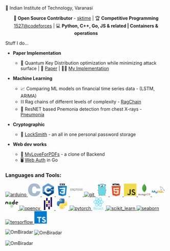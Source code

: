 <!-- <div align="center">
  <a href="https://github.com/OmBiradar" target="_blank">
    <img src="https://img.shields.io/badge/GitHub-181717?style=for-the-badge&logo=github&logoColor=white" alt="GitHub">
  </a>
  <a href="https://www.linkedin.com/in/om-biradar-2b4a981bb" target="_blank">
    <img src="https://img.shields.io/badge/LinkedIn-0077B5?style=for-the-badge&logo=linkedin&logoColor=white" alt="LinkedIn">
  </a>
  <a href="https://codeforces.com/profile/om_biradar" target="_blank">
    <img src="https://img.shields.io/badge/Codeforces-1F8ACB?style=for-the-badge&logo=codeforces&logoColor=white" alt="Codeforces">
  </a>
  <a href="mailto:ombiradar04@gmail.com" target="_blank">
    <img src="https://img.shields.io/badge/Email-D14836?style=for-the-badge&logo=gmail&logoColor=white" alt="Email">
  </a>
</div>  -->

📍 Indian Institute of Technology, Varanasi

<div align="center">
  
🔗 **Open Source Contributor** - [sktime](https://github.com/sktime/sktime) | 🏆 **Competitive Programming** [1527@codeforces](https://codeforces.com/profile/om_biradar) | 💻 **Python, C++, Go, JS & related | Containers & operations**

</div>
<!-- 
> NOTE: ☕ **Caffeine-fueled** -->

<!-- ### Interesting Stuff here -->

Stuff I do...

- **Paper Implementation** 
    - 🔑 Quantum Key Distribution optimization while minimizing attack surface | 📄 [Paper](https://ieeexplore.ieee.org/document/10380212) | ✍🏻 [My Implementation](https://github.com/OmBiradar/MATN/blob/main/main.ipynb)

- **Machine Learning**
    - 📈 Comparing ML models on financial time series data - (LSTM, ARIMA)
    - ⛓️ Rag chains of different levels of complexity - [RagChain](https://github.com/OmBiradar/ragchain)
    - 🩻 ResNET based Pnemonia detection from chest X-rays - [Pneumonia](https://github.com/OmBiradar/Pneumonia-DL-ResNet)

- **Cryptographic**
    - 🔐 [LockSmith](https://github.com/OmBiradar/locksmith) - an all in one personal password storage

- **Web dev works**
    - 📃 [MyLoveForPDFs](https://github.com/OmBiradar/my-love-for-pdfs) - a clone of Backend 
    - 🖥 [Web Auth](https://github.com/OmBiradar/golang_secure_login_portal) in Go
 


<h3 align="left">Languages and Tools:</h3>
<p align="left"> <a href="https://www.arduino.cc/" target="_blank" rel="noreferrer"> <img src="https://cdn.worldvectorlogo.com/logos/arduino-1.svg" alt="arduino" width="40" height="40"/> </a> <a href="https://www.cprogramming.com/" target="_blank" rel="noreferrer"> <img src="https://raw.githubusercontent.com/devicons/devicon/master/icons/c/c-original.svg" alt="c" width="40" height="40"/> </a> <a href="https://www.w3schools.com/cpp/" target="_blank" rel="noreferrer"> <img src="https://raw.githubusercontent.com/devicons/devicon/master/icons/cplusplus/cplusplus-original.svg" alt="cplusplus" width="40" height="40"/> </a> <a href="https://www.w3schools.com/css/" target="_blank" rel="noreferrer"> <img src="https://raw.githubusercontent.com/devicons/devicon/master/icons/css3/css3-original-wordmark.svg" alt="css3" width="40" height="40"/> </a> <a href="https://expressjs.com" target="_blank" rel="noreferrer"> <img src="https://raw.githubusercontent.com/devicons/devicon/master/icons/express/express-original-wordmark.svg" alt="express" width="40" height="40"/> </a> <a href="https://git-scm.com/" target="_blank" rel="noreferrer"> <img src="https://www.vectorlogo.zone/logos/git-scm/git-scm-icon.svg" alt="git" width="40" height="40"/> </a> <a href="https://golang.org" target="_blank" rel="noreferrer"> <img src="https://raw.githubusercontent.com/devicons/devicon/master/icons/go/go-original.svg" alt="go" width="40" height="40"/> </a> <a href="https://www.w3.org/html/" target="_blank" rel="noreferrer"> <img src="https://raw.githubusercontent.com/devicons/devicon/master/icons/html5/html5-original-wordmark.svg" alt="html5" width="40" height="40"/> </a> <a href="https://developer.mozilla.org/en-US/docs/Web/JavaScript" target="_blank" rel="noreferrer"> <img src="https://raw.githubusercontent.com/devicons/devicon/master/icons/javascript/javascript-original.svg" alt="javascript" width="40" height="40"/> </a> <a href="https://www.mongodb.com/" target="_blank" rel="noreferrer"> <img src="https://raw.githubusercontent.com/devicons/devicon/master/icons/mongodb/mongodb-original-wordmark.svg" alt="mongodb" width="40" height="40"/> </a> <a href="https://www.mysql.com/" target="_blank" rel="noreferrer"> <img src="https://raw.githubusercontent.com/devicons/devicon/master/icons/mysql/mysql-original-wordmark.svg" alt="mysql" width="40" height="40"/> </a> <a href="https://nodejs.org" target="_blank" rel="noreferrer"> <img src="https://raw.githubusercontent.com/devicons/devicon/master/icons/nodejs/nodejs-original-wordmark.svg" alt="nodejs" width="40" height="40"/> </a> <a href="https://opencv.org/" target="_blank" rel="noreferrer"> <img src="https://www.vectorlogo.zone/logos/opencv/opencv-icon.svg" alt="opencv" width="40" height="40"/> </a> <a href="https://pandas.pydata.org/" target="_blank" rel="noreferrer"> <img src="https://raw.githubusercontent.com/devicons/devicon/2ae2a900d2f041da66e950e4d48052658d850630/icons/pandas/pandas-original.svg" alt="pandas" width="40" height="40"/> </a> <a href="https://www.python.org" target="_blank" rel="noreferrer"> <img src="https://raw.githubusercontent.com/devicons/devicon/master/icons/python/python-original.svg" alt="python" width="40" height="40"/> </a> <a href="https://pytorch.org/" target="_blank" rel="noreferrer"> <img src="https://www.vectorlogo.zone/logos/pytorch/pytorch-icon.svg" alt="pytorch" width="40" height="40"/> </a> <a href="https://reactjs.org/" target="_blank" rel="noreferrer"> <img src="https://raw.githubusercontent.com/devicons/devicon/master/icons/react/react-original-wordmark.svg" alt="react" width="40" height="40"/> </a> <a href="https://scikit-learn.org/" target="_blank" rel="noreferrer"> <img src="https://upload.wikimedia.org/wikipedia/commons/0/05/Scikit_learn_logo_small.svg" alt="scikit_learn" width="40" height="40"/> </a> <a href="https://seaborn.pydata.org/" target="_blank" rel="noreferrer"> <img src="https://seaborn.pydata.org/_images/logo-mark-lightbg.svg" alt="seaborn" width="40" height="40"/> </a> <a href="https://www.tensorflow.org" target="_blank" rel="noreferrer"> <img src="https://www.vectorlogo.zone/logos/tensorflow/tensorflow-icon.svg" alt="tensorflow" width="40" height="40"/> </a> <a href="https://www.typescriptlang.org/" target="_blank" rel="noreferrer"> <img src="https://raw.githubusercontent.com/devicons/devicon/master/icons/typescript/typescript-original.svg" alt="typescript" width="40" height="40"/> </a> </p>
<p><img align="left" src="https://github-readme-stats.vercel.app/api/top-langs?username=OmBiradar&show_icons=true&locale=en&layout=compact" alt="OmBiradar" /></p>

<p>&nbsp;<img align="center" src="https://github-readme-stats.vercel.app/api?username=OmBiradar&show_icons=true&locale=en" alt="OmBiradar" /></p>

<p><img align="center" src="https://github-readme-streak-stats.herokuapp.com/?user=OmBiradar&" alt="OmBiradar" /></p>
<!--
<p><img align="left" src="https://github-readme-stats.vercel.app/api/top-langs?username=OmBiradar&show_icons=true&locale=en&layout=compact" alt="OmBiradar" /></p>
<p>&nbsp;<img align="center" src="https://github-readme-stats.vercel.app/api?username=OmBiradar&show_icons=true&locale=en" alt="OmBiradar" /></p>
<p><img align="center" src="https://github-readme-streak-stats.herokuapp.com/?user=OmBiradar&" alt="OmBiradar" /></p>
-->
